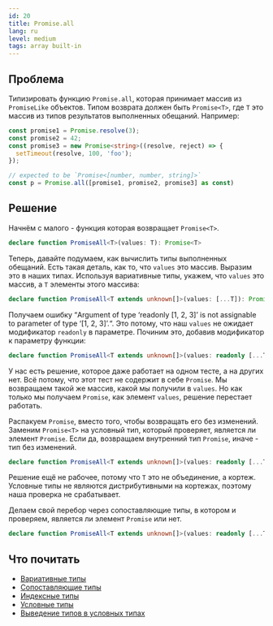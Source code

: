 ```yaml
---
id: 20
title: Promise.all
lang: ru
level: medium
tags: array built-in
---
```


## Проблема

Типизировать функцию `Promise.all`, которая принимает массив из `PromiseLike` объектов.
Типом возврата должен быть `Promise<T>`, где `T` это массив из типов результатов выполненных обещаний.
Например:

```typescript
const promise1 = Promise.resolve(3);
const promise2 = 42;
const promise3 = new Promise<string>((resolve, reject) => {
  setTimeout(resolve, 100, 'foo');
});

// expected to be `Promise<[number, number, string]>`
const p = Promise.all([promise1, promise2, promise3] as const)
```

## Решение

Начнём с малого - функция которая возвращает `Promise<T>`.

```typescript
declare function PromiseAll<T>(values: T): Promise<T>
```

Теперь, давайте подумаем, как вычислить типы выполненных обещаний.
Есть такая деталь, как то, что `values` это массив.
Выразим это в наших типах.
Используя вариативные типы, укажем, что `values` это массив, а `T` элементы этого массива:

```typescript
declare function PromiseAll<T extends unknown[]>(values: [...T]): Promise<T>
```

Получаем ошибку “Argument of type ‘readonly [1, 2, 3]’ is not assignable to parameter of type ‘[1, 2, 3]’.“.
Это потому, что наш `values` не ожидает модификатор `readonly` в параметре.
Починим это, добавив модификатор к параметру функции:

```typescript
declare function PromiseAll<T extends unknown[]>(values: readonly [...T]): Promise<T>
```

У нас есть решение, которое даже работает на одном тесте, а на других нет.
Всё потому, что этот тест не содержит в себе `Promise`.
Мы возвращаем такой же массив, какой мы получили в `values`.
Но как только мы получаем `Promise`, как элемент `values`, решение перестает работать.

Распакуем `Promise`, вместо того, чтобы возвращать его без изменений.
Заменим `Promise<T>` на условный тип, который проверяет, является ли элемент `Promise`.
Если да, возвращаем внутренний тип `Promise`, иначе - тип без изменений.

```typescript
declare function PromiseAll<T extends unknown[]>(values: readonly [...T]): Promise<T extends Promise<infer R> ? R : T>
```

Решение ещё не рабочее, потому что `T` это не объединение, а кортеж.
Условные типы не являются дистрибутивными на кортежах, поэтому наша проверка не срабатывает.

Делаем свой перебор через сопоставляющие типы, в котором и проверяем, является ли элемент `Promise` или нет.

```typescript
declare function PromiseAll<T extends unknown[]>(values: readonly [...T]): Promise<{ [P in keyof T]: T[P] extends Promise<infer R> ? R : T[P] }>
```

## Что почитать

- [Вариативные типы](https://www.typescriptlang.org/docs/handbook/release-notes/typescript-4-0.html#variadic-tuple-types)
- [Сопоставляющие типы](https://www.typescriptlang.org/docs/handbook/advanced-types.html#mapped-types)
- [Индексные типы](https://www.typescriptlang.org/docs/handbook/advanced-types.html#index-types)
- [Условные типы](https://www.typescriptlang.org/docs/handbook/2/conditional-types.html)
- [Выведение типов в условных типах](https://www.typescriptlang.org/docs/handbook/advanced-types.html#type-inference-in-conditional-types)

